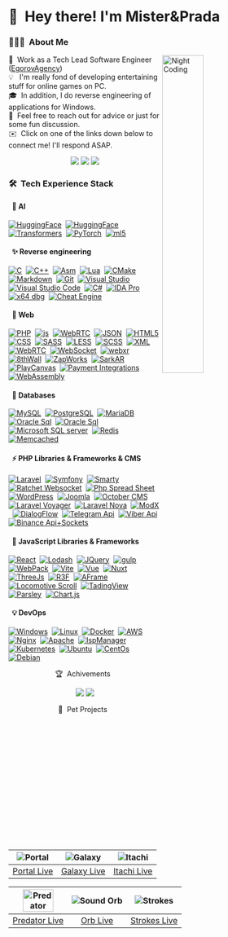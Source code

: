 # 👋 &nbsp;Hey there! I'm Mister&Prada


### 👨🏻‍💻 &nbsp;About Me


<img width="40%" alt="Night Coding" src="https://github.com/MisterPrada/misterprada/assets/8146111/91fec7b5-937a-43cc-8a90-4f468f157bc5" align="right"/>


🌠&nbsp; Work as a Tech Lead Software Engineer ([EgorovAgency](https://egorovagency.com/))\
💡 &nbsp; I'm really fond of developing entertaining stuff for online games on PC.\
🎓 &nbsp;In addition, I do reverse engineering of applications for Windows.\
💬 &nbsp;Feel free to reach out for advice or just for some fun discussion.\
✉️ &nbsp;Click on one of the links down below to connect me! I'll respond ASAP.

<p align="center">
<a href="https://discordapp.com/users/240546940901785610"><img src="https://img.shields.io/badge/-@misterprada-5562ea?style=flat&logo=Discord&logoColor=white"/></a>
<a href="https://t.me/misterprada"><img src="https://img.shields.io/badge/-@misterprada-1769FF?style=flat&logo=Telegram&logoColor=white"/></a>
<a href="https://www.instagram.com/mister666prada/"><img src="https://img.shields.io/badge/-@mister666prada-orange?style=flat&logo=Instagram&logoColor=white"/></a>
</p>

### 🛠 &nbsp;Tech Experience Stack

#### &nbsp; 🧠 AI
[![HuggingFace](https://img.shields.io/badge/-HuggingFace-05122A?style=flat&logo=transformers&logoColor=A8B9CC)](#)&nbsp;
[![HuggingFace](https://img.shields.io/badge/-TensorFlow-05122A?style=flat&logo=tensorflow&logoColor=A8B9CC)](#)&nbsp;
[![Transformers](https://img.shields.io/badge/-Transformers-05122A?style=flat&logo=transformers&logoColor=A8B9CC)](#)&nbsp;
[![PyTorch](https://img.shields.io/badge/-PyTorch-05122A?style=flat&logo=PyTorch&logoColor=A8B9CC)](#)&nbsp;
[![ml5](https://img.shields.io/badge/-ml5.js-05122A?style=flat&logo=ml5.js&logoColor=A8B9CC)](#)&nbsp;


#### &nbsp; ✨ Reverse engineering

[![C](https://img.shields.io/badge/-C-05122A?style=flat&logo=C&logoColor=A8B9CC)](#)&nbsp;
[![C++](https://img.shields.io/badge/-C++-05122A?style=flat&logo=C%2B%2B&logoColor=00599C)](#)&nbsp;
[![Asm](https://img.shields.io/badge/-Asm-05122A?style=flat&logo=Intel&logoColor=00599C)](#)&nbsp;
[![Lua](https://img.shields.io/badge/-Lua-05122A?style=flat&logo=Lua&logoColor=00599C)](#)&nbsp;
[![CMake](https://img.shields.io/badge/-CMake-05122A?style=flat&logo=cmake)](#)&nbsp;
[![Markdown](https://img.shields.io/badge/-Markdown-05122A?style=flat&logo=markdown)](#)&nbsp;
[![Git](https://img.shields.io/badge/-Git-05122A?style=flat&logo=git)](#)&nbsp;
[![Visual Studio](https://img.shields.io/badge/-Visual%20Studio%20-05122A?style=flat&logo=visual-studio&logoColor=007ACC)](#)&nbsp;
[![Visual Studio Code](https://img.shields.io/badge/-VS%20Code-05122A?style=flat&logo=visual-studio-code&logoColor=007ACC)](#)&nbsp;
[![C#](https://img.shields.io/badge/-C%23-05122A?style=flat&logo=csharp&logoColor=007ACC)](#)&nbsp;
[![IDA Pro](https://img.shields.io/badge/-IDA%20Pro%20-05122A?style=flat)](#)&nbsp;
[![x64 dbg](https://img.shields.io/badge/-x64%20dbg%20-05122A?style=flat)](#)&nbsp;
[![Cheat Engine](https://img.shields.io/badge/-Cheat%20Engine%20-05122A?style=flat)](#)&nbsp;

#### &nbsp; 🌌 Web

[![PHP](https://img.shields.io/badge/-PHP-05122A?style=flat&logo=php&logoColor=A8B9CC)](#)&nbsp;
[![js](https://img.shields.io/badge/-Js-05122A?style=flat&logo=javascript&logoColor=A8B9CC)](#)&nbsp;
[![WebRTC](https://img.shields.io/badge/-WebRTC-05122A?style=flat&logo=webrtc&logoColor=A8B9CC)](#)&nbsp;
[![JSON](https://img.shields.io/badge/-JSON-05122A?style=flat&logo=JSON&logoColor=A8B9CC)](#)&nbsp;
[![HTML5](https://img.shields.io/badge/-HTML5-05122A?style=flat&logo=HTML5&logoColor=A8B9CC)](#)&nbsp;
[![CSS](https://img.shields.io/badge/-CSS-05122A?style=flat&logo=CSS3&logoColor=A8B9CC)](#)&nbsp;
[![SASS](https://img.shields.io/badge/-SASS-05122A?style=flat&logo=SASS&logoColor=A8B9CC)](#)&nbsp;
[![LESS](https://img.shields.io/badge/-LESS-05122A?style=flat&logo=LESS&logoColor=A8B9CC)](#)&nbsp;
[![SCSS](https://img.shields.io/badge/-SCSS-05122A?style=flat&logo=SCSS&logoColor=A8B9CC)](#)&nbsp;
[![XML](https://img.shields.io/badge/-XML-05122A?style=flat&logo=XML&logoColor=A8B9CC)](#)&nbsp;
[![WebRTC](https://img.shields.io/badge/-REST_api-05122A?style=flat&logo=restapi&logoColor=A8B9CC)](#)&nbsp;
[![WebSocket](https://img.shields.io/badge/-WebSocket-05122A?style=flat&logo=websocket&logoColor=A8B9CC)](#)&nbsp;
[![webxr](https://img.shields.io/badge/-WebXr-05122A?style=flat&logo=WebXR&logoColor=A8B9CC)](#)&nbsp;
[![8thWall](https://img.shields.io/badge/-8thWall-05122A?style=flat&logo=8thwall&logoColor=A8B9CC)](#)&nbsp;
[![ZapWorks](https://img.shields.io/badge/-ZapWorks-05122A?style=flat&logo=ZapWorks&logoColor=A8B9CC)](#)&nbsp;
[![SarkAR](https://img.shields.io/badge/-SparkAr-05122A?style=flat&logo=Sparkar&logoColor=A8B9CC)](#)&nbsp;
[![PlayCanvas](https://img.shields.io/badge/-PlayCanvas-05122A?style=flat&logo=PLayCanvas&logoColor=A8B9CC)](#)&nbsp;
[![Payment Integrations](https://img.shields.io/badge/-Payment_Integrations-05122A?style=flat&logo=Payment_Integrations&logoColor=A8B9CC)](#)&nbsp;
[![WebAssembly](https://img.shields.io/badge/-WebAssembly-05122A?style=flat&logo=WebAssembly&logoColor=A8B9CC)](#)&nbsp;

#### &nbsp; 💾 Databases

[![MySQL](https://img.shields.io/badge/-MySQL-05122A?style=flat&logo=mysql&logoColor=A8B9CC)](#)&nbsp;
[![PostgreSQL](https://img.shields.io/badge/-PostgreSQL-05122A?style=flat&logo=PostgreSQL&logoColor=A8B9CC)](#)&nbsp;
[![MariaDB](https://img.shields.io/badge/-MariaDB-05122A?style=flat&logo=MariaDB&logoColor=A8B9CC)](#)&nbsp;
[![Oracle Sql](https://img.shields.io/badge/-OracleSQL-05122A?style=flat&logo=Oracle&logoColor=A8B9CC)](#)&nbsp;
[![Oracle Sql](https://img.shields.io/badge/-OracleSQL-05122A?style=flat&logo=Oracle&logoColor=A8B9CC)](#)&nbsp;
[![Microsoft SQL server](https://img.shields.io/badge/-Microsoft_SQL_server-05122A?style=flat&logo=MicrosoftSQLserver&logoColor=A8B9CC)](#)&nbsp;
[![Redis](https://img.shields.io/badge/-Redis-05122A?style=flat&logo=Redis&logoColor=A8B9CC)](#)&nbsp;
[![Memcached](https://img.shields.io/badge/-Memcached-05122A?style=flat&logo=Memcached&logoColor=A8B9CC)](#)&nbsp;

#### &nbsp; ⚡ PHP Libraries & Frameworks & CMS

[![Laravel](https://img.shields.io/badge/-Laravel-05122A?style=flat&logo=laravel&logoColor=A8B9CC)](#)&nbsp;
[![Symfony](https://img.shields.io/badge/-Symfony-05122A?style=flat&logo=symfony&logoColor=A8B9CC)](#)&nbsp;
[![Smarty](https://img.shields.io/badge/-Smarty-05122A?style=flat&logo=smarty&logoColor=A8B9CC)](#)&nbsp;
[![Ratchet Websocket](https://img.shields.io/badge/-Ratchet_WebSocket-05122A?style=flat&logo=ratchet&logoColor=A8B9CC)](#)&nbsp;
[![Php Spread Sheet](https://img.shields.io/badge/-Php_Spread_Sheet-05122A?style=flat&logo=PhpSpreadSheet&logoColor=A8B9CC)](#)&nbsp;
[![WordPress](https://img.shields.io/badge/-WordPress-05122A?style=flat&logo=wordpress&logoColor=A8B9CC)](#)&nbsp;
[![Joomla](https://img.shields.io/badge/-Joomla-05122A?style=flat&logo=joomla&logoColor=A8B9CC)](#)&nbsp;
[![October CMS](https://img.shields.io/badge/-October_CMS-05122A?style=flat&logo=OctobeCMS&logoColor=A8B9CC)](#)&nbsp;
[![Laravel Voyager](https://img.shields.io/badge/-Laravel_Voyager-05122A?style=flat&logo=Voyager&logoColor=A8B9CC)](#)&nbsp;
[![Laravel Nova](https://img.shields.io/badge/-Laravel_Nova-05122A?style=flat&logo=laravelNova&logoColor=A8B9CC)](#)&nbsp;
[![ModX](https://img.shields.io/badge/-ModX-05122A?style=flat&logo=ModX&logoColor=A8B9CC)](#)&nbsp;
[![DialogFlow](https://img.shields.io/badge/-DialogFlow-05122A?style=flat&logo=DialogFlow&logoColor=A8B9CC)](#)&nbsp;
[![Telegram Api](https://img.shields.io/badge/-Telegram_API_(bots)-05122A?style=flat&logo=Telegram&logoColor=A8B9CC)](#)&nbsp;
[![Viber Api](https://img.shields.io/badge/-Viber_API_(bots)-05122A?style=flat&logo=Viber&logoColor=A8B9CC)](#)&nbsp;
[![Binance Api+Sockets](https://img.shields.io/badge/-Binance_API+Sockets-05122A?style=flat&logo=Binance&logoColor=A8B9CC)](#)&nbsp;


#### &nbsp; 🚀 JavaScript Libraries & Frameworks

[![React](https://img.shields.io/badge/-React-05122A?style=flat&logo=React&logoColor=A8B9CC)](#)&nbsp;
[![Lodash](https://img.shields.io/badge/-Lodash-05122A?style=flat&logo=Lodash&logoColor=A8B9CC)](#)&nbsp;
[![JQuery](https://img.shields.io/badge/-JQuery-05122A?style=flat&logo=jquery&logoColor=A8B9CC)](#)&nbsp;
[![gulp](https://img.shields.io/badge/-gulp-05122A?style=flat&logo=gulp&logoColor=A8B9CC)](#)&nbsp;
[![WebPack](https://img.shields.io/badge/-WebPack-05122A?style=flat&logo=webpack&logoColor=A8B9CC)](#)&nbsp;
[![Vite](https://img.shields.io/badge/-Vite-05122A?style=flat&logo=Vite&logoColor=A8B9CC)](#)&nbsp;
[![Vue](https://img.shields.io/badge/-Vue-05122A?style=flat&logo=vue.js&logoColor=A8B9CC)](#)&nbsp;
[![Nuxt](https://img.shields.io/badge/-Nuxt-05122A?style=flat&logo=Nuxt.js&logoColor=A8B9CC)](#)&nbsp;
[![ThreeJs](https://img.shields.io/badge/-ThreeJs-05122A?style=flat&logo=three.js&logoColor=A8B9CC)](#)&nbsp;
[![R3F](https://img.shields.io/badge/-R3F-05122A?style=flat&logo=react-three-fiber&logoColor=A8B9CC)](#)&nbsp;
[![AFrame](https://img.shields.io/badge/-AFrame-05122A?style=flat&logo=aframe&logoColor=A8B9CC)](#)&nbsp;
[![Locomotive Scroll](https://img.shields.io/badge/-Locomotive_Scroll-05122A?style=flat&logo=Locomotivescroll&logoColor=A8B9CC)](#)&nbsp;
[![TadingView](https://img.shields.io/badge/-TadingView-05122A?style=flat&logo=TadingView&logoColor=A8B9CC)](#)&nbsp;
[![Parsley](https://img.shields.io/badge/-Parsley-05122A?style=flat&logo=Parsley&logoColor=A8B9CC)](#)&nbsp;
[![Chart.js](https://img.shields.io/badge/-Chart.js-05122A?style=flat&logo=Chart.js&logoColor=A8B9CC)](#)&nbsp;

#### &nbsp; 💡 DevOps

[![Windows](https://img.shields.io/badge/-Linux-05122A?style=flat&logo=Windows&logoColor=A8B9CC)](#)&nbsp;
[![Linux](https://img.shields.io/badge/-Linux-05122A?style=flat&logo=Linux&logoColor=A8B9CC)](#)&nbsp;
[![Docker](https://img.shields.io/badge/-Docker-05122A?style=flat&logo=Docker&logoColor=A8B9CC)](#)&nbsp;
[![AWS](https://img.shields.io/badge/-AWS-05122A?style=flat&logo=Amazon&logoColor=A8B9CC)](#)&nbsp;
[![Nginx](https://img.shields.io/badge/-Nginx-05122A?style=flat&logo=Nginx&logoColor=A8B9CC)](#)&nbsp;
[![Apache](https://img.shields.io/badge/-Apache-05122A?style=flat&logo=Apache&logoColor=A8B9CC)](#)&nbsp;
[![IspManager](https://img.shields.io/badge/-IspManager-05122A?style=flat&logo=ispmanager&logoColor=A8B9CC)](#)&nbsp;
[![Kubernetes](https://img.shields.io/badge/-Kubernetes-05122A?style=flat&logo=kubernetes&logoColor=A8B9CC)](#)&nbsp;
[![Ubuntu](https://img.shields.io/badge/-Ubuntu-05122A?style=flat&logo=Ubuntu&logoColor=A8B9CC)](#)&nbsp;
[![CentOs](https://img.shields.io/badge/-CentOs-05122A?style=flat&logo=Centos&logoColor=A8B9CC)](#)&nbsp;
[![Debian](https://img.shields.io/badge/-Debian-05122A?style=flat&logo=Debian&logoColor=A8B9CC)](#)&nbsp;

<p align="center">
🏆 &nbsp;Achivements &nbsp;
</p>

<p align="center">
  <a href="https://www.ratatype.com/C5998527RU"><img src="https://img.shields.io/badge/-Keyboard Speed-05122A?style=flat&logo=keyboardspeed&logoColor=white"/></a>
  <a href="https://threejs-journey.com/certificate/view/30019"><img src="https://img.shields.io/badge/-Three.js_Journey-05122A?style=flat&logo=three.js&logoColor=white"/></a>
</p>

<p align="center">
🔱 &nbsp;Pet Projects &nbsp;
</p>

| <img alt="Portal" src="https://github.com/MisterPrada/misterprada/assets/8146111/eb445650-c662-412f-8cf5-662b76c27057"  /> | <img alt="Galaxy" src="https://github.com/MisterPrada/misterprada/assets/8146111/64cf718c-e1ae-44a6-bd6c-69ca2b55ac11"  /> | <img alt="Itachi" src="https://github.com/MisterPrada/misterprada/assets/8146111/445f5d11-b672-46f5-a0dd-7635b4787efc"  /> |
|:-----:|:---------:|:------:|
| <a href="https://portal.misterprada.com">Portal Live</a> |  <a href="https://misterprada.com">Galaxy Live</a>    | <a href="https://itachi.misterprada.com">Itachi Live</a> |


<div align="center">

  | <img alt="Predator" width="77%" src="https://github.com/MisterPrada/misterprada/assets/8146111/e4021b6c-28e3-4f21-8227-1f9617a17945"  /> | <img alt="Sound Orb" src="https://github.com/MisterPrada/misterprada/assets/8146111/68821637-ccd9-480f-bb76-5834c3a8586d"  /> | <img alt="Strokes" src="https://github.com/MisterPrada/misterprada/assets/8146111/e0c31048-9ef4-4523-bf08-3966cb8001d0"  /> |
  |:-----:|:------:|:-----:|
  | <a href="https://predator.misterprada.com">Predator Live</a> | <a href="https://orb.misterprada.com">Orb Live</a> | <a href="https://strokes.misterprada.com">Strokes Live</a> |

</div>


